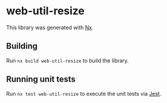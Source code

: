 # web-util-resize

This library was generated with [Nx](https://nx.dev).

## Building

Run `nx build web-util-resize` to build the library.

## Running unit tests

Run `nx test web-util-resize` to execute the unit tests via [Jest](https://jestjs.io).
